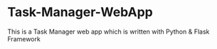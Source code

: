 # Task-Manager-WebApp
This is a Task Manager web app which is written with Python &amp; Flask Framework 
